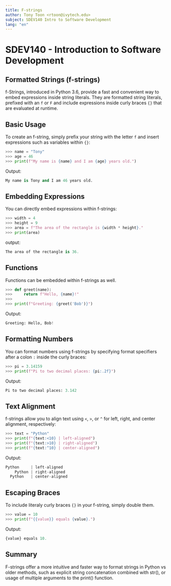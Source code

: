 ```yaml
---
title: F-strings
author: Tony Toon <rtoon@ivytech.edu>
subject: SDEV140 Intro to Software Development
lang: "en"
---
```

# SDEV140 - Introduction to Software Development
## Formatted Strings (f-strings)

f-Strings, introduced in Python 3.6, provide a fast and convenient way to embed expressions inside string literals. They are formatted string literals, prefixed with an `f` or `F` and include expressions inside curly braces `{}` that are evaluated at runtime.

## Basic Usage
To create an f-string, simply prefix your string with the letter `f` and insert expressions such as variables within `{}`:
```python
>>> name = "Tony"
>>> age = 46
>>> print(f"My name is {name} and I am {age} years old.")
```

Output:
```python
My name is Tony and I am 46 years old.
```

## Embedding Expressions
You can directly embed expressions within f-strings:
```python
>>> width = 4
>>> height = 9
>>> area = f"The area of the rectangle is {width * height}."
>>> print(area)
```

output:
```python
The area of the rectangle is 36.
```

## Functions
Functions can be embedded within f-strings as well.
```python
>>> def greet(name):
>>>     return f"Hello, {name}!"
>>>
>>> print(f"Greeting: {greet('Bob')}")
```

Output:
```python
Greeting: Hello, Bob!
```

## Formatting Numbers
You can format numbers using f-strings by specifying format specifiers after a colon `:` inside the curly braces:

```python
>>> pi = 3.14159
>>> print(f"Pi to two decimal places: {pi:.2f}")
```

Output:
```python
Pi to two decimal places: 3.142
```

## Text Alignment
f-strings allow you to align text using `<`, `>`, or `^` for left, right, and center alignment, respectively:
```python
>>> text = "Python"
>>> print(f"{text:<10} | left-aligned")
>>> print(f"{text:>10} | right-aligned")
>>> print(f"{text:^10} | center-aligned")
```

Output:
```python
Python     | left-aligned
    Python | right-aligned
  Python   | center-aligned
```

## Escaping Braces
To include literaly curly braces `{}` in your f-string, simply double them.
```python
>>> value = 10
>>> print(f"{{value}} equals {value}.")
```

Output:
```python
{value} equals 10.
```

## Summary
F-strings offer a more intuitive and faster way to format strings in Python vs older methods, such as explicit string concatenation combined with str(), or usage of multiple arguments to the print() function.

